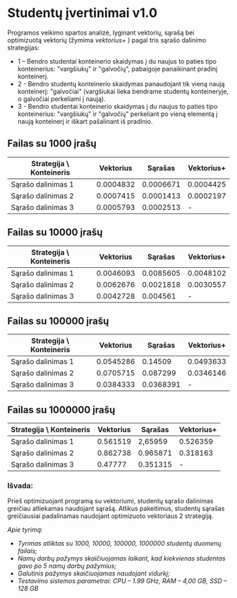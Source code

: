 # Studentų įvertinimai v1.0
Programos veikimo spartos analizė, lyginant vektorių, sąrašą bei optimizuotą vektorių (žymima *vektorius+* ) pagal tris sąrašo dalinimo strategijas:
*  1 – Bendro studentai konteinerio skaidymas į du naujus to paties tipo konteinerius: "vargšiukų" ir "galvočių", pabaigoje panaikinant pradinį konteinerį.
*  2 - Bendro studentų konteinerio skaidymas panaudojant tik vieną naują konteinerį: "galvočiai" (vargšiukai lieka bendrame studentų konteineryje, o galvočiai perkeliami į naują).
*  3 - Bendro studentai konteinerio skaidymas į du naujus to paties tipo konteinerius: "vargšiukų" ir "galvočių" perkeliant po vieną elementą į naują konteinerį ir iškart pašalinant iš pradinio.

## Failas su 1000 įrašų
|Strategija \ Konteineris| Vektorius           | Sąrašas          |Vektorius+      |
|----------------------  |---------------------|------------------|----------------|
|Sąrašo dalinimas 1      |0.0004832 |0.0006671 |0.0004425|
|Sąrašo dalinimas 2      |0.0007415|0.0001413 |0.0002197|
|Sąrašo dalinimas 3      |0.0005793 |0.0002513 |-|

## Failas su 10000 įrašų
|Strategija \ Konteineris| Vektorius           | Sąrašas          |Vektorius+      |
|----------------------  |---------------------|------------------|----------------|
|Sąrašo dalinimas 1      |0.0046093 | 0.0085605|0.0048102|
|Sąrašo dalinimas 2      |0.0062676 | 0.0021818|0.0030557|
|Sąrašo dalinimas 3      |0.0042728 |0.004561 |-|

## Failas su 100000 įrašų
|Strategija \ Konteineris| Vektorius           | Sąrašas          |Vektorius+      |
|----------------------  |---------------------|------------------|----------------|
|Sąrašo dalinimas 1      |0.0545286 |0.14509 |0.0493633|
|Sąrašo dalinimas 2      |0.0705715 |0.087299 |0.0346146|
|Sąrašo dalinimas 3      |0.0384333 | 0.0368391|-|

## Failas su 1000000 įrašų
|Strategija \ Konteineris| Vektorius           | Sąrašas          |Vektorius+      |
|----------------------  |---------------------|------------------|----------------|
|Sąrašo dalinimas 1      |0.561519 | 2,65959|0.526359|
|Sąrašo dalinimas 2      |0.862738 |0.965871 |0.318163|
|Sąrašo dalinimas 3      |0.47777 | 0.351315|-|

### Išvada: ###
Prieš optimizuojant programą su vektoriumi, studentų sąrašo dalinimas greičiau atliekamas naudojant sąrašą. Atlikus pakeitimus, 
studentų sąrašas greičiausiai padalinamas naudojant optimizuoto vektoriaus 2 strategiją.

*Apie tyrimą:*
*  *Tyrimas atliktas su 1000, 10000, 100000, 1000000 studentų duomenų failais;*
*  *Namų darbų pažymys skaičiuojamas laikant, kad kiekvienas studentas gavo po 5 namų darbų pažymius;*
*  *Galutinis pažymys skaičiuojamas naudojant vidurkį;*
*  *Testavimo sistemos parametrai: CPU – 1.99 GHz, RAM – 4,00 GB, SSD – 128 GB*
